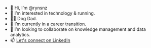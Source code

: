 - 👋 Hi, I’m @rynsnz
- 👀 I’m interested in technology & running.
- 🐕‍🦺 Dog Dad.
- 🌱 I’m currently in a career transition.
- 💞️ I’m looking to collaborate on knowledge management and data analytics.
- 📫 [Let's connect on LinkedIn](https://www.linkedin.com/in/kelleher-ryan/)

<!---
rynsnz/rynsnz is a ✨ special ✨ repository because its `README.md` (this file) appears on your GitHub profile.
You can click the Preview link to take a look at your changes.
--->
